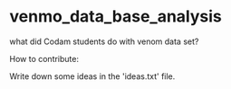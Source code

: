 # venmo_data_base_analysis
what did Codam students do with venom data set?

How to contribute:

Write down some ideas in the 'ideas.txt' file.
